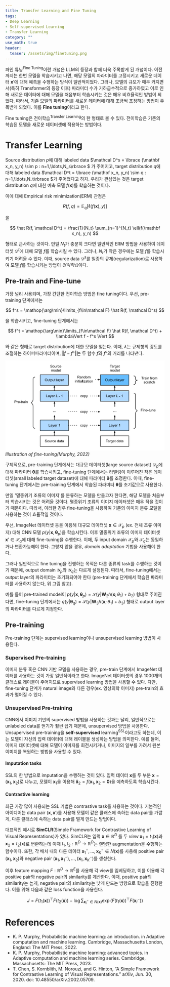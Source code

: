 ```yaml
---
title: Transfer Learning and Fine Tuning
tags: 
- Deep Learning
- Self-supervised Learning
- Transfer Learning
category: ""
use_math: true
header:
  teaser: /assets/img/finetuning.png
---
```


파인 튜닝<sup>Fine Tuning</sup>이란 개념은 LLM의 등장과 함께 더욱 주목받게 된 개념이다. 이전까지는 한번 모델을 학습시키고 나면, 해당 모델의 파라미터를 고정시키고 새로운 데이터 $\mathbf x'$에 대해 예측을 수행하는 방식이 일반적이었다. 그러나, 모델의 규모가 매우 커지면서(특히 Transformer의 등장 이후) 파라미터 수가 기하급수적으로 증가하였고 이로 인해 새로운 데이터에 대해 모델을 처음부터 학습시키는 것은 매우 비효율적인 방법이 되었다. 따라서, 기존 모델의 파라미터를 새로운 데이터에 대해 조금씩 조정하는 방법이 주목받게 되었다. 이를 **Fine tuning**이라고 한다.

Fine tuning은 전이학습<sup>Transfer Learning</sup>의 한 형태로 볼 수 있다. 전이학습은 기존의 학습된 모델을 새로운 데이터셋에 적용하는 방법이다.

# Transfer Learning

Source distribution $p$에 대해 labeled data $\mathcal D^s = \lbrace (\mathbf x_n, y_n) \sim p : n=1,\ldots,N_s\rbrace $ 가 주어지고, target distribution $q$에 대해 labeled data $\mathcal D^t = \lbrace (\mathbf x_n, y_n) \sim q : n=1,\ldots,N_t\rbrace $가 주어졌다고 하자. 우리가 관심있는 것은 target distribution $q$에 대한 예측 모델 $f(\mathbf x)$를 학습하는 것이다. 

이에 대해 Empirical risk minimization(ERM) 관점은

$$
R(f,q) = \mathbb E_q[\ell(f(\mathbf x), y)]
$$

을

$$
\hat R(f, \mathcal D^t) = \frac{1}{N_t} \sum_{n=1}^{N_t} \ell(f(\mathbf x_n), y_n)
$$

형태로 근사하는 것이다. 만일 $N_t$가 충분히 크다면 일반적인 ERM 방법을 사용하여 데이터셋 $\mathcal D^t$에 대해 모델 $f$를 학습시킬 수 있다. 그러나, $N_t$가 작은 경우에는 모델 $f$를 학습시키기 어려울 수 있다. 이때, source data $\mathcal D^s$를 일종의 규제(regularization)로 사용하여 모델 $f$를 학습시키는 방법이 *전이학습*이다.

## Pre-train and Fine-tune

가장 널리 사용되며, 가장 간단한 전이학습 방법은 fine tuning이다. 우선, pre-training 단계에서는 

$$
f^s = \mathop{\arg\min}\limits_{f\in\mathcal F} \hat R(f, \mathcal D^s)
$$

을 학습시키고, fine-tuning 단계에서는

$$
f^t = \mathop{\arg\min}\limits_{f\in\mathcal F} \hat R(f, \mathcal D^t) + \lambda\Vert f - f^s \Vert
$$

와 같은 형태로 target distribution에 대한 모델을 얻는다. 이때, $\lambda$는 규제항의 강도를 조절하는 하이퍼파라미터이며, $\Vert f - f^s \Vert$는 두 함수 $f$와 $f^s$의 거리를 나타낸다.


![](/assets/img/finetuning.png)
*Illustration of fine-tuning(Murphy, 2022)*

구체적으로, pre-training 단계에서는 대규모 데이터셋(large source dataset) $\mathcal D_p$에 대해 파라미터 $\boldsymbol \theta$를 학습시키고, fine-tuning 단계에서는 라벨링이 이루어진 작은 데이터셋(small labeled target dataset)에 대해 파라미터 $\boldsymbol \theta$를 조정한다. 이때, fine-tuning 단계에서는 pre-training 단계에서 학습된 파라미터 $\boldsymbol \theta$를 초기값으로 사용한다.


만일 '멸종위기 조류의 이미지'를 분류하는 모델을 만들고자 한다면, 해당 모델을 처음부터 학습시키는 것은 어려울 것이다. 멸종위기 조류의 이미지 데이터셋은 매우 적을 것이기 때문이다. 따라서, 이러한 경우 fine-tuning을 사용하여 기존의 이미지 분류 모델을 사용하는 것이 효율적일 것이다.

우선, ImageNet 데이터셋 등을 이용해 대규모 데이터셋 $\mathbf x\in \mathcal X_p$ (ex. 전체 조류 이미지) 대해 CNN 모델 $p(y\vert \mathbf x, \boldsymbol\theta_p)$을 학습시킨다. 이후 멸종위기 조류의 이미지 데이터셋 $\mathbf x'\in \mathcal X_q$에 대해 fine-tuning을 수행한다. 이때, 두 input domain $\mathcal X_p$와 $\mathcal X_q$는 동일하거나 변환가능해야 한다. 그렇지 않을 경우, *domain adaptation* 기법을 사용해야 한다.

그러나 일반적으로 fine tuning을 진행하는 목적은 다른 종류의 task를 수행하는 것이기 때문에, output domain $\mathcal Y_p$와 $\mathcal Y_q$는 다르게 설정된다. 따라서, fine-tuning에서는 output layer의 파라미터는 초기화되어야 한다 (pre-training 단계에서 학습된 파라미터를 사용하지 않는다, 위 그림 참고).

예를 들어 pre-trained model이 $p(y\vert \mathbf x, \boldsymbol\theta_p)=\mathcal S(y\vert \mathbf W_2 h(\mathbf x;\theta_1) + b_2)$ 형태로 주어진다면, fine-tuning 단계에서는 $q(y\vert \boldsymbol \theta_q)=\mathcal S(y\vert \mathbf W_3 h(\mathbf x;\theta_1) + b_3)$ 형태로 output layer의 파라미터를 다르게 지정한다.

## Pre-training

Pre-training 단계는 supervised learning이나 unsupervised learning 방법이 사용된다. 

### Supervised Pre-training

이미지 분류 혹은 CNN 기반 모델을 사용하는 경우, pre-train 단계에서 ImageNet 데이터를 사용하는 것이 가장 일반적이라고 한다. ImageNet 데이터셋의 경우 1000개의 클래스로 레이블이 주어지므로 supervised learning 방법을 사용할 수 있다. 다만, fine-tuning 단계가 natural image와 다른 경우(ex. 영상의학 이미지) pre-train의 효과가 떨어질 수 있다.

### Unsupervised Pre-training

CNN에서 이미지 기반의 supervised 방법을 사용하는 것과는 달리, 일반적으로는 unlabeled data를 얻기가 훨씬 쉽기 때문에, unsupervised 방법을 사용한다. Unsupervised pre-training을 **self-supervised** learning<sup>SSL</sup>이라고도 하는데, 이는 모델이 자신의 입력 데이터에 대해 레이블을 생성하는 방법을 의미한다. 예를 들어, 이미지 데이터셋에 대해 모델이 이미지를 회전시키거나, 이미지의 일부를 가려서 원본 이미지를 복원하는 방법을 사용할 수 있다.

#### Imputation tasks

SSL의 한 방법으로 imputation을 수행하는 것이 있다. 입력 데이터 $\mathbf x$를 두 부분 $\mathbf x = (\mathbf x_1, \mathbf x_2)$로 나누고, 모델이 $\mathbf x_1$을 이용해 $\mathbf{\hat x}_2= f(\mathbf{x}_1, \mathbf{x}_2=\mathbf 0)$을 예측하도록 학습시킨다.

#### Contrastive learning

최근 가장 많이 사용되는 SSL 기법은 contrastive task를 사용하는 것이다. 기본적인 아이디어는 data pair $(\mathbf x, \mathbf x')$를 사용해 모델이 같은 클래스에 속하는 data pair를 가깝게, 다른 클래스에 속하는 data pair를 멀게 만드는 방법이다.

대표적인 예시로 **SimCLR**(Simple Framework for Contrastive Learning of Visual Representations)가 있다. SimCLR는 입력 $\mathbf{x}\in \mathbb{R}^D$ 를 두 *view* $\mathbf{x}_1=t_1(\mathbf{x})$과 $\mathbf{x}_2=t_2(\mathbf{x})$로 변환하는데 이때 $t_1,t_2 : \mathbb{R}^D \to \mathbb{R}^D$는 랜덤한 augmentation을 수행하는 함수이다. 또한, 각 배치 내의 다른 데이터 $\mathbf{x}_1^-, \ldots, \mathbf{x}_K^- \in N(\mathbf{x})$를 사용해 positive pair $(\mathbf{x}_1, \mathbf{x}_2)$와 negative pair $(\mathbf{x}_1, \mathbf{x}_1^-), \ldots, (\mathbf{x}_1, \mathbf{x}_K^-)$를 생성한다. 

이후 feature mapping $F: \mathbb{R}^D \to \mathbb{R}^E$를 사용해 각 view를 임베딩하고, 이를 이용해 각 positive pair와 negative pair의 similarity를 계산한다. 이때, positive pair의 similarity는 높게, negative pair의 similarity는 낮게 만드는 방향으로 학습을 진행한다. 이를 위해 다음과 같은 loss function을 사용한다.

$$
J = F(t_1(\mathbf{x}))^\top F(t_2(\mathbf{x})) - \log \sum_{\mathbf{x}_i^-\in N(\mathbf x)} \exp(F(t_1(\mathbf{x}))^\top F(\mathbf{x}_i^-))
$$



# References
- K. P. Murphy, Probabilistic machine learning: an introduction. in Adaptive computation and machine learning. Cambridge, Massachusetts London, England: The MIT Press, 2022.
- K. P. Murphy, Probabilistic machine learning: advanced topics. in Adaptive computation and machine learning series. Cambridge, Massachusetts: The MIT Press, 2023.
- T. Chen, S. Kornblith, M. Norouzi, and G. Hinton, “A Simple Framework for Contrastive Learning of Visual Representations.” arXiv, Jun. 30, 2020. doi: 10.48550/arXiv.2002.05709.
